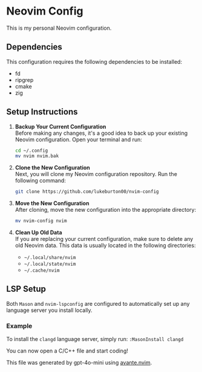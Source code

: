 # Neovim Config

This is my personal Neovim configuration. 

## Dependencies

This configuration requires the following dependencies to be installed:

- fd
- ripgrep
- cmake
- zig

## Setup Instructions

1. **Backup Your Current Configuration**  
   Before making any changes, it's a good idea to back up your existing Neovim configuration. Open your terminal and run:
   ```bash
   cd ~/.config
   mv nvim nvim.bak
   ```

2. **Clone the New Configuration**  
   Next, you will clone my Neovim configuration repository. Run the following command:
   ```bash
   git clone https://github.com/lukeburton00/nvim-config
   ```

3. **Move the New Configuration**  
   After cloning, move the new configuration into the appropriate directory:
   ```bash
   mv nvim-config nvim
   ```

4. **Clean Up Old Data**  
   If you are replacing your current configuration, make sure to delete any old Neovim data. This data is usually located in the following directories:
   - `~/.local/share/nvim`
   - `~/.local/state/nvim`
   - `~/.cache/nvim`

## LSP Setup

Both ```Mason``` and ```nvim-lspconfig``` are configured to automatically set up any language server you install locally.

### Example

To install the `clangd` language server, simply run:
```:MasonInstall clangd```

You can now open a C/C++ file and start coding!

This file was generated by gpt-4o-mini using [avante.nvim](https://github.com/yetone/avante.nvim).
